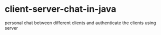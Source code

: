 # client-server-chat-in-java
personal chat between different clients and authenticate the clients using server
